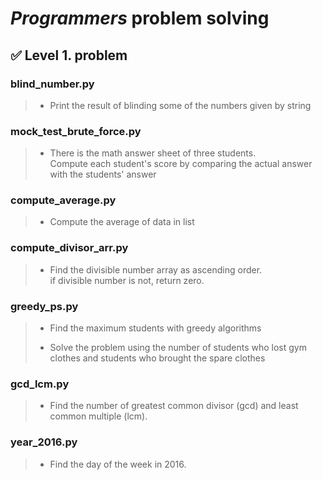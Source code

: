 # ***Programmers*** problem solving
## 	&#9989; Level 1. problem
### blind_number.py
> * Print the result of blinding some of the numbers given by string

### mock_test_brute_force.py
> * There is the math answer sheet of three students.  
> Compute each student's score by comparing the actual answer with the students' answer

### compute_average.py
> * Compute the average of data in list

### compute_divisor_arr.py
> * Find the divisible number array as ascending order.  
> if divisible number is not, return zero.

### greedy_ps.py
> * Find the maximum students with greedy algorithms  
> 
> * Solve the problem using the number of students who lost gym clothes and students who brought the spare clothes

### gcd_lcm.py
> * Find the number of greatest common divisor (gcd) and least common multiple (lcm).

### year_2016.py
> * Find the day of the week in 2016.